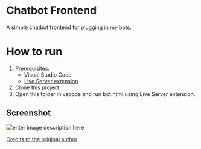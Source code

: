 # Chatbot Frontend
A simple chatbot frontend for plugging in my bots.

# How to run
1. Prerequisites: 
    * Visual Studio Code 
    * [Live Server extension](https://marketplace.visualstudio.com/items?itemName=ritwickdey.LiveServer)
2. Clone this project
3. Open this folder in vscode and run bot.html using Live Server extension.



## Screenshot
![enter image description here](static/img/chat_sample.png)

[Credits to the original author](https://github.com/PandaWhoCodes/chatbot-frontend)

